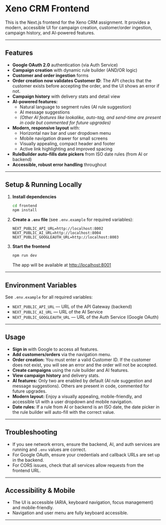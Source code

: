 # Xeno CRM Frontend

This is the Next.js frontend for the Xeno CRM assignment. It provides a modern, accessible UI for campaign creation, customer/order ingestion, campaign history, and AI-powered features.

---

## Features

- **Google OAuth 2.0** authentication (via Auth Service)
- **Campaign creation** with dynamic rule builder (AND/OR logic)
- **Customer and order ingestion** forms
- **Order creation now validates Customer ID**: The API checks that the customer exists before accepting the order, and the UI shows an error if not.
- **Campaign history** with delivery stats and detail view
- **AI-powered features:**
  - Natural language to segment rules (AI rule suggestion)
  - AI message suggestions
  - *(Other AI features like lookalike, auto-tag, and send-time are present in code but commented for future upgrades)*
- **Modern, responsive layout** with:
  - Horizontal nav bar and user dropdown menu
  - Mobile navigation drawer for small screens
  - Visually appealing, compact header and footer
  - Active link highlighting and improved spacing
- **RuleBuilder auto-fills date pickers** from ISO date rules (from AI or backend)
- **Accessible, robust error handling** throughout

---

## Setup & Running Locally

1. **Install dependencies**
   ```bash
   cd frontend
   npm install
   ```

2. **Create a `.env` file** (see `.env.example` for required variables):
   ```env
   NEXT_PUBLIC_API_URL=http://localhost:8002
   NEXT_PUBLIC_AI_URL=http://localhost:8004
   NEXT_PUBLIC_GOOGLEAUTH_URL=http://localhost:8003
   ```

3. **Start the frontend**
   ```bash
   npm run dev
   ```
   The app will be available at [http://localhost:8001](http://localhost:3001)

---

## Environment Variables

See `.env.example` for all required variables:
- `NEXT_PUBLIC_API_URL` — URL of the API Gateway (backend)
- `NEXT_PUBLIC_AI_URL` — URL of the AI Service
- `NEXT_PUBLIC_GOOGLEAUTH_URL` — URL of the Auth Service (Google OAuth)

---

## Usage

- **Sign in** with Google to access all features.
- **Add customers/orders** via the navigation menu.
- **Order creation:** You must enter a valid Customer ID. If the customer does not exist, you will see an error and the order will not be accepted.
- **Create campaigns** using the rule builder and AI features.
- **View campaign history** and delivery stats.
- **AI features:** Only two are enabled by default (AI rule suggestion and message suggestions). Others are present in code, commented for future upgrades.
- **Modern layout:** Enjoy a visually appealing, mobile-friendly, and accessible UI with a user dropdown and mobile navigation.
- **Date rules:** If a rule from AI or backend is an ISO date, the date picker in the rule builder will auto-fill with the correct value.

---

## Troubleshooting

- If you see network errors, ensure the backend, AI, and auth services are running and `.env` values are correct.
- For Google OAuth, ensure your credentials and callback URLs are set up in the backend.
- For CORS issues, check that all services allow requests from the frontend URL.

---

## Accessibility & Mobile

- The UI is accessible (ARIA, keyboard navigation, focus management) and mobile-friendly.
- Navigation and user menu are fully keyboard accessible.

---

